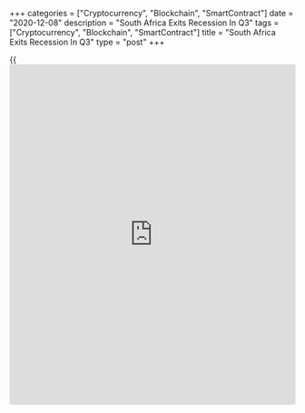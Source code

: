 +++
categories = ["Cryptocurrency", "Blockchain", "SmartContract"]
date = "2020-12-08"
description = "South Africa Exits Recession In Q3"
tags = ["Cryptocurrency", "Blockchain", "SmartContract"]
title = "South Africa Exits Recession In Q3"
type = "post"
+++

{{<iframe id="large-banner" src="https://www.bounty.group/#slide=8.0" width="100%" height="600" scrolling="no" style="border: 0px solid rgb(216, 221, 230); border-radius: 3px;">}}

South Africa's [economy][1] exited its longest recession in the third
quarter with the easing of Covid-19 lockdown restrictions, data from
Statistics South Africa showed Tuesday.

Real gross domestic product increased at an annualized rate of 66.1
percent, reversing the sharp 51.7 percent fall in the preceding quarter.
This was the first expansion after four quarters of contraction and
faster than the economists' forecast of 52.6 percent.

Despite the rebound, the economy was 5.8 percent smaller than it was at
the end of 2019.

On a quarterly basis, GDP expanded 13.5 percent in the third quarter, in
contrast to the 16.6 percent slump in the second quarter. Economists had
forecast a fall of 7.2 percent.

Data showed that manufacturing, trade and mining were the biggest
drivers of growth in the third quarter. The manufacturing industry
increased at a significant pace of 210.2 percent contributing 16.2
percentage points to GDP growth.  
  
The mining and quarrying industry surged 288.3 percent annually and the
trade, catering and accommodation industry increased at a rate of 137
percent.

The expenditure-side breakdown showed that household final consumption
expenditure grew 69.5 percent, while government spending rose only 0.7
percent. Gross fixed capital formation advanced 26.5 percent.

Changes in inventories in the third quarter contributed -20.5 percentage
points to total growth. Meanwhile, net exports contributed 38.9
percentage points to total growth, mainly the result of a large increase
in exports.

For comments and feedback [contact](https://www.playgroundfx.com/contact/): editorial@rtt[news](https://www.letsplayfx.com/blog/forex-news-website/).com

[Economic News][1]

 **What parts of the world are seeing the best (and worst) economic
performances lately? Click[here][2] to check out our [Econ Scorecard][2]
and find out! See up-to-the-moment [ranking](https://www.playgroundfx.com/blog/crypto-exchange-ranking/)s for the best and worst
performers in [GDP][2], [unemployment rate][3], [inflation][4] and much
more.**

   1. www.rtt[news](https://www.letsplayfx.com/blog/forex-news-website/).com/Content/EconomicNews.aspx
   2. www.rtt[news](https://www.letsplayfx.com/blog/forex-news-website/).com/economic-scorecard/world-rank/GDP/highest-performance.aspx
   3. www.rtt[news](https://www.letsplayfx.com/blog/forex-news-website/).com/economic-scorecard/world-rank/unemployment-rate/lowest-performance.aspx
   4. www.rtt[news](https://www.letsplayfx.com/blog/forex-news-website/).com/economic-scorecard/world-rank/CPI/highest-performance.aspx